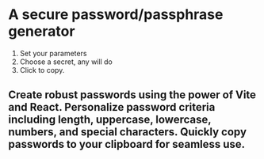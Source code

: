 # A secure password/passphrase generator

1. Set your parameters
2. Choose a secret, any will do
3. Click to copy.

## Create robust passwords using the power of Vite and React. Personalize password criteria including length, uppercase, lowercase, numbers, and special characters. Quickly copy passwords to your clipboard for seamless use.

